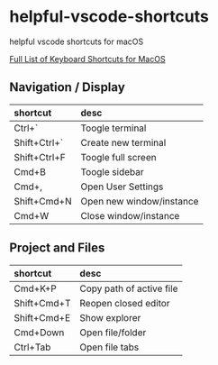 # helpful-vscode-shortcuts
helpful vscode shortcuts for macOS

[Full List of Keyboard Shortcuts for MacOS](https://code.visualstudio.com/shortcuts/keyboard-shortcuts-macos.pdf)

## Navigation / Display
| shortcut        | desc       |
| :------------- |:-------------|
| Ctrl+`    | Toogle terminal |
| Shift+Ctrl+`|Create new terminal      |
| Shift+Ctrl+F     | Toogle full screen  |
| Cmd+B     | Toogle sidebar     |
| Cmd+,     | Open User Settings     |
| Shift+Cmd+N      | Open new window/instance     |
| Cmd+W     | Close window/instance     |


## Project and Files

| shortcut        | desc       |
| :------------- |:-------------|
| Cmd+K+P    | Copy path of active file |
| Shift+Cmd+T| Reopen closed editor      |
| Shift+Cmd+E     | Show explorer  |
| Cmd+Down     | Open file/folder     |
| Ctrl+Tab     | Open file tabs     |
